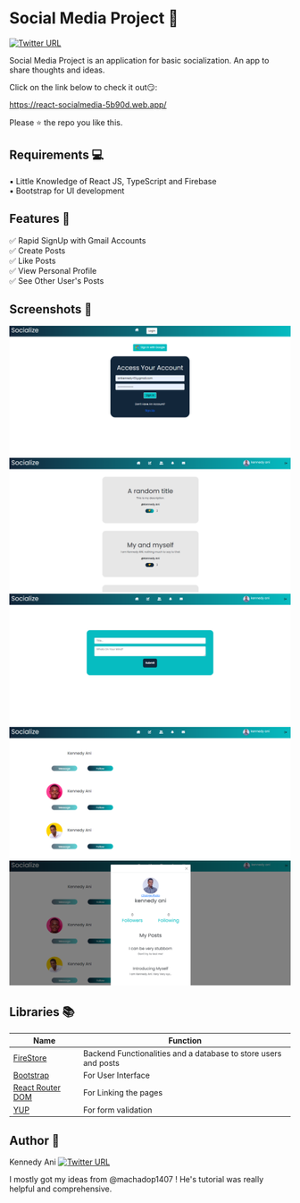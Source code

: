# Social Media Project 💬
[![Twitter URL](https://img.shields.io/twitter/url/https/twitter.com/Kennedythe1st.svg?style=social&label=Follow%20%40Kennedythe1st)](https://twitter.com/Kennedythe1st)


Social Media Project is an application for basic socialization. An app to share thoughts and ideas.


Click on the link below to check it out😏:

https://react-socialmedia-5b90d.web.app/

Please ⭐ the repo you like this.

## Requirements 💻

▪ Little Knowledge of React JS, TypeScript and Firebase <br>
▪ Bootstrap for UI development

## Features 🎉

✅ Rapid SignUp with Gmail Accounts 
<br>
✅ Create Posts
<br>
✅ Like Posts
<br>
✅ View Personal Profile
<br>
✅ See Other User's Posts
<br>



## Screenshots 📸
![Image](./src/assets/screenshots/Screenshot%20(85).png)
![Image](./src/assets/screenshots/Screenshot%20(89).png)
![Image](./src/assets/screenshots/Screenshot%20(90).png)
![Image](./src/assets/screenshots/Screenshot%20(91).png)
![Image](./src/assets/screenshots/Screenshot%20(92).png)

## Libraries 📚
| Name  | Function |
| ------------- | ------------- |
| [FireStore](https://firebase.google.com/products/firestore?gclid=CjwKCAiA5sieBhBnEiwAR9oh2lyRWl_ILmIXC-teaZAGXVesnTP_7sKmnIW6JZG_myEnxkU6VAVIWBoCt8QQAvD_BwE&gclsrc=aw.ds)  | Backend Functionalities and a database to store users and posts  |
| [Bootstrap](https://react-bootstrap.github.io/getting-started/introduction/)   | For User Interface  |
| [React Router DOM](https://v5.reactrouter.com/web/guides/quick-start) | For Linking the pages  |
| [YUP](https://www.npmjs.com/package/yup) | For form validation  |


## Author 🧐
Kennedy Ani [![Twitter URL](https://img.shields.io/twitter/url/https/twitter.com/Kennedythe1st.svg?style=social&label=Follow%20%40Kennedythe1st)](https://twitter.com/Kennedythe1st)

I mostly got my ideas from @machadop1407 ! He's tutorial was really helpful and comprehensive. 
